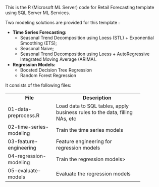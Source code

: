 This is the R (Microsoft ML Server) code for Retail Forecasting template using SQL Server ML Services. 

Two modeling solutions are provided for this template :

* **Time Series Forecasting:** 
	* Seasonal Trend Decomposition using Loess (STL) + Exponential Smoothing (ETS);
	* Seasonal Naive;
	* Seasonal Trend Decomposition using Loess + AutoRegressive Integrated Moving Average (ARIMA).
* **Regression Models:** 
	* Boosted Decision Tree Regression
	* Random Forest Regression 

It consists of the following files:

<table style="width:85%">
  <tr>
    <th>File</th>
    <th>Description</th>
  </tr>
  <tr>
    <td>01-data-preprocess.R</td>
    <td>Load data to SQL tables, apply business rules to the data, filling NAs, etc</td>
  </tr>
  <tr>
    <td>02-time-series-modeling</td>
    <td>Train the time series models</td>
  </tr>
  <tr>
    <td>03-feature-engineering</td>
    <td>Feature engineering for regression models</td>
  </tr>
  <tr>
    <td>04-regression-modeling</td>
    <td>Train the regression models></td>
  </tr>
  <tr>
    <td>05-evaluate-models</td>
    <td>Evaluate the regression models</td>
  </tr>
</table> 
